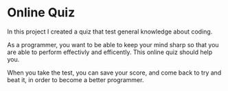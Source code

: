 # Online Quiz

In this project I created a quiz that test general knowledge about coding. 


As a programmer, you want to be able to keep your mind sharp so that you are able to perform effectivly and efficently. This online quiz should help you.

When you take the test, you can save your score, and come back to try and beat it, in order to become a better programmer.

